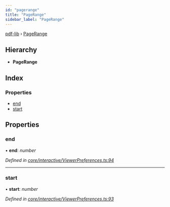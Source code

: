```yaml
---
id: "pagerange"
title: "PageRange"
sidebar_label: "PageRange"
---
```


[pdf-lib](../index.md) › [PageRange](pagerange.md)

## Hierarchy

* **PageRange**

## Index

### Properties

* [end](pagerange.md#end)
* [start](pagerange.md#start)

## Properties

###  end

• **end**: *number*

*Defined in [core/interactive/ViewerPreferences.ts:94](https://github.com/Hopding/pdf-lib/blob/e10290a/src/core/interactive/ViewerPreferences.ts#L94)*

___

###  start

• **start**: *number*

*Defined in [core/interactive/ViewerPreferences.ts:93](https://github.com/Hopding/pdf-lib/blob/e10290a/src/core/interactive/ViewerPreferences.ts#L93)*
